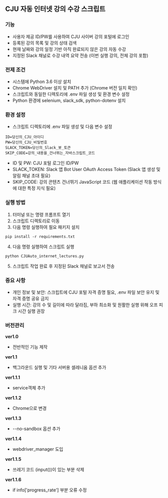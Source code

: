 ## CJU 자동 인터넷 강의 수강 스크립트

### 기능
* 사용자 제공 ID/PW를 사용하여 CJU 사이버 강의 포털에 로그인
* 등록된 강의 목록 및 강의 상태 검색
* 현재 날짜와 강의 일정 기반 아직 완료되지 않은 강의 자동 수강
* 지정된 Slack 채널로 수강 내역 요약 전송 (이번 실행 강의, 전체 강의 포함)

### 전제 조건
* 시스템에 Python 3.6 이상 설치
* Chrome WebDriver 설치 및 PATH 추가 (Chrome 버전 일치 확인)
* 스크립트와 동일한 디렉토리에 .env 파일 생성 및 환경 변수 설정
* Python 환경에 selenium, slack_sdk, python-dotenv 설치

### 환경 설정
* 스크립트 디렉토리에 .env 파일 생성 및 다음 변수 설정
```
ID=당신의_CJU_아이디
PW=당신의_CJU_비밀번호
SLACK_TOKEN=당신의_Slack_봇_토큰
SKIP_CODE=강의_내용을_건너뛰는_자바스크립트_코드
```
* ID 및 PW: CJU 포털 로그인 ID/PW
* SLACK_TOKEN: Slack 앱 Bot User OAuth Access Token (Slack 앱 생성 및 알림 채널 초대 필요)
* SKIP_CODE: 강의 콘텐츠 건너뛰기 JavaScript 코드 (웹 애플리케이션 작동 방식에 대한 특정 지식 필요)

### 실행 방법
1. 터미널 또는 명령 프롬프트 열기
2. 스크립트 디렉토리로 이동
3. 다음 명령 실행하여 필요 패키지 설치
```
pip install -r requirements.txt
```
4. 다음 명령 실행하여 스크립트 실행
```
python CJUAuto_internet_lectures.py
```
5. 스크립트 작업 완료 후 지정된 Slack 채널로 보고서 전송

### 중요 사항
* 개인 정보 및 보안: 스크립트에 CJU 포털 자격 증명 필요, .env 파일 보안 유지 및 자격 증명 공유 금지
* 실행 시간: 강의 수 및 길이에 따라 달라짐, 부하 최소화 및 원활한 실행 위해 오프 피크 시간 실행 권장

### 버전관리
**ver1.0**
* 전반적인 기능 제작

**ver1.1**
* 백그라운드 실행 및 기타 서버용 셀레니움 옵션 추가

**ver1.1.1**
* service객체 추가

**ver1.1.2**
* Chrome으로 변경

**ver1.1.3**
* --no-sandbox 옵션 추가

**ver1.1.4**
* webdriver_manager 도입

**ver1.1.5**
* 쓰레기 코드 (input())이 있는 부분 삭제

**ver1.1.6**
* if info['progress_rate'] 부분 오류 수정